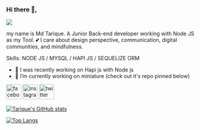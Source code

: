### Hi there 👋,
![](https://komarev.com/ghpvc/?username=Tarique06&color=blue)

my name is Md Tarique.
A Junior Back-end developer working with Node JS as my Tool. 
💕 I care about design perspective, communication, digital communities, and mindfulness.

Skills: NODE JS / MYSQL / HAPI JS / SEQUELIZE ORM

- 🔭 I was recently working on Hapi js with Node js 
- 🌱 I’m currently working on miniature (check out it's repo pinned below)


[<img src='https://cdn.jsdelivr.net/npm/simple-icons@3.0.1/icons/facebook.svg' alt='facebook' height='40'>](https://www.facebook.com/muhammad.tarique.921)
[<img src='https://cdn.jsdelivr.net/npm/simple-icons@3.0.1/icons/instagram.svg' alt='instagram' height='40'>](https://www.instagram.com/thejanuaryboy06/)
[<img src='https://cdn.jsdelivr.net/npm/simple-icons@3.0.1/icons/twitter.svg' alt='twitter' height='40'>](https://twitter.com/SeekToGeek101)  



[![Tarique's GitHub stats](https://github-readme-stats.vercel.app/api?username=Tarique06)](https://github.com/anuraghazra/github-readme-stats)


[![Top Langs](https://github-readme-stats.vercel.app/api/top-langs/?username=Tarique06&layout=compact)](https://github.com/Tarique06/github-readme-stats)

